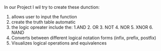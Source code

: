 In our Project I wil try to create these dunction:  
  1. allows user to input the function
  2. create the truth table automatic
  3. the logic opreater include the:
       1.AND
       2. OR
       3. NOT
       4. NOR
       5. XNOR
       6. NAND
  4. Converts between different logical notation forms (infix, prefix, postfix)
  5.  Visualizes logical operations and equivalences
